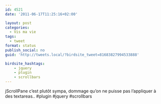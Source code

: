 ```yaml
---
id: 4521
date: '2011-06-17T11:25:16+02:00'

layout: post
categories:
  - Vis ma vie
tags:
  - tweet
format: status
publish_social: no
guid: 'http://tweets.local/?birdsite_tweet=81683827994533888'

birdsite_hashtags:
    - jquery
    - plugin
    - scrollbars
---
```


jScrollPane c’est plutôt sympa, dommage qu’on ne puisse pas l’appliquer à des textareas.. #plugin #jquery #scrollbars